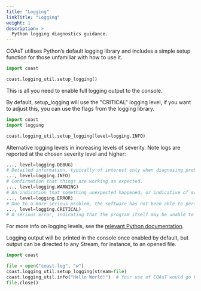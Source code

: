 ```yaml
---
title: "Logging"
linkTitle: "Logging"
weight: 1
description: >
  Python logging diagnostics guidance.
---
```


COAsT utilises Python’s default logging library and includes a simple setup function for those unfamiliar with how to use it.

```python
import coast

coast.logging_util.setup_logging()
```
This is all you need to enable full logging output to the console.

By default, setup_logging will use the "CRITICAL" logging level, if you want to adjust this, you can use the flags from the logging library.
```python
import coast
import logging

coast.logging_util.setup_logging(level=logging.INFO)
```

Alternative logging levels in increasing levels of severity. Note logs are reported at the chosen severity level and higher:

```python
..., level=logging.DEBUG)
# Detailed information, typically of interest only when diagnosing problems.
..., level=logging.INFO)
# Confirmation that things are working as expected.
..., level=logging.WARNING)
# An indication that something unexpected happened, or indicative of some problem in the near future (e.g. ‘disk space low’). The software is still working as expected.
..., level=logging.ERROR)
# Due to a more serious problem, the software has not been able to perform some function
..., level=logging.CRITICAL)
# A serious error, indicating that the program itself may be unable to continue running
```


For more info on logging levels, see the [relevant Python documentation](https://docs.python.org/3/library/logging.html).

Logging output will be printed in the console once enabled by default, but output can be directed to any Stream, for instance, to an opened file.
```python
import coast

file = open("coast.log", "w")
coast.logging_util.setup_logging(stream=file)
coast.logging_util.info("Hello World!")  # Your use of COAsT would go here, this line is included as an example
file.close()
```
